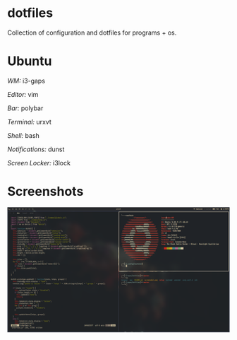 dotfiles
========

Collection of configuration and dotfiles for programs + os.

Ubuntu
======

*WM:* i3-gaps

*Editor:* vim

*Bar:* polybar

*Terminal:* urxvt

*Shell:* bash

*Notifications:* dunst

*Screen Locker:* i3lock

Screenshots
===========

![img](/ubuntu_screenshot.png?raw=true)


